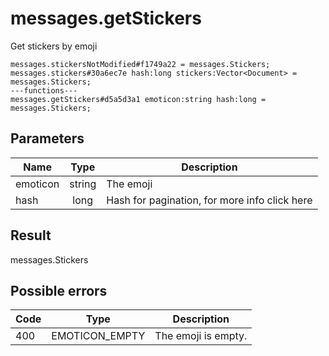# messages.getStickers
Get stickers by emoji

```
messages.stickersNotModified#f1749a22 = messages.Stickers;
messages.stickers#30a6ec7e hash:long stickers:Vector<Document> = messages.Stickers;
---functions---
messages.getStickers#d5a5d3a1 emoticon:string hash:long = messages.Stickers;
```

## Parameters
| Name | Type | Description |
| ---- | :----: | ----------- |
| emoticon | string | The emoji |
| hash | long | Hash for pagination, for more info click here |


## Result
messages.Stickers

## Possible errors
| Code | Type | Description |
| ---- | :----: | ----------- |
| 400 | EMOTICON_EMPTY | The emoji is empty. |

